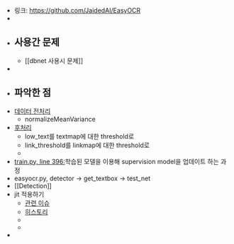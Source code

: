 - 링크: https://github.com/JaidedAI/EasyOCR
-
- ## 사용간 문제
	- [[dbnet 사용시 문제]]
-
- ## 파악한 점
- [데이터 전처리](https://github.com/JaidedAI/EasyOCR/blob/054ec4f90127ab9e45f101baf8caa519d5a6e035/easyocr/detection.py#L24)
	- normalizeMeanVariance
- [후처리](https://github.com/JaidedAI/EasyOCR/blob/054ec4f90127ab9e45f101baf8caa519d5a6e035/easyocr/detection.py#L55)
	- low_text를  textmap에 대한 threshold로
	- link_threshold를 linkmap에 대한 threshold로
	-
- [train.py, line 396:](https://github.com/JaidedAI/EasyOCR/blob/054ec4f90127ab9e45f101baf8caa519d5a6e035/trainer/craft/train.py#L396)학습된 모델을 이용해 supervision model을 업데이트 하는 과정
- easyocr.py, detector -> get_textbox -> test_net
- [[Detection]]
- jit 적용하기
	- [관련 이슈](https://github.com/JaidedAI/EasyOCR/pull/801)
	- [히스토리](https://github.com/JaidedAI/EasyOCR/commit/6e179cfb0ccf2dacdd6fc0399567bd4e3a467b63)
	-
	-
-